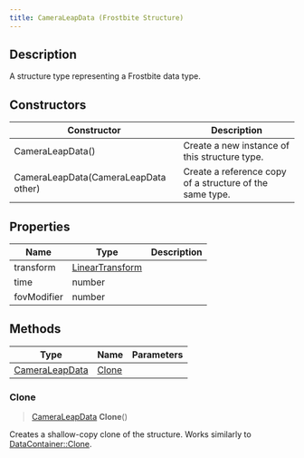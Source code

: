 ```yaml
---
title: CameraLeapData (Frostbite Structure)
---
```

## Description

A structure type representing a Frostbite data type.

## Constructors

| Constructor                          | Description                                              |
| ------------------------------------ | -------------------------------------------------------- |
| CameraLeapData()                     | Create a new instance of this structure type.            |
| CameraLeapData(CameraLeapData other) | Create a reference copy of a structure of the same type. |

## Properties

| Name        | Type                                                    | Description |
| ----------- | ------------------------------------------------------- | ----------- |
| transform   | [LinearTransform](/vext/ref/cls/shr/LinearTransform) |             |
| time        | number                                                  |             |
| fovModifier | number                                                  |             |

## Methods

| Type                             | Name            | Parameters |
| -------------------------------- | --------------- | ---------- |
| [CameraLeapData](CameraLeapData) | [Clone](#clone) |            |

### Clone

> [CameraLeapData](CameraLeapData) **Clone**()

Creates a shallow-copy clone of the structure. Works similarly to [DataContainer::Clone](/vext/ref/cls/shr/datacontainer#clone).

